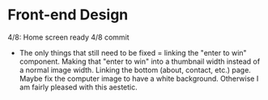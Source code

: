 # Front-end Design 

4/8: Home screen ready 4/8 commit
- The only things that still need to be fixed = linking the "enter to win" component. Making that "enter to win" into a thumbnail width instead of a normal image width. Linking the bottom (about, contact, etc.) page. Maybe fix the computer image to have a white background. Otherwise I am fairly pleased with this aestetic. 
